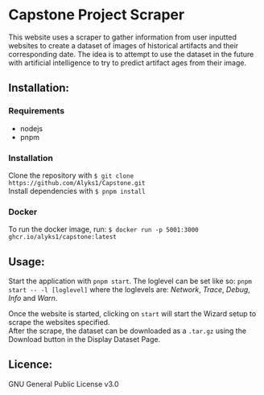# Capstone Project Scraper 
This website uses a scraper to gather information from user inputted websites to create a dataset of images of historical artifacts and their corresponding date.
The idea is to attempt to use the dataset in the future with artificial intelligence to try to predict artifact ages from their image.

## Installation: 
### Requirements
- nodejs
- pnpm

### Installation
Clone the repository with `$ git clone https://github.com/Alyks1/Capstone.git` \
Install dependencies with `$ pnpm install`

### Docker
To run the docker image, run:
`$ docker run -p 5001:3000 ghcr.io/alyks1/capstone:latest`

## Usage:
Start the application with `pnpm start`. The loglevel can be set like so: `pnpm start -- -l [loglevel]` where the loglevels are: 
_Network_, _Trace_, _Debug_, _Info_ and _Warn_.

Once the website is started, clicking on `start` will start the Wizard setup to scrape the websites specified. \
After the scrape, the dataset can be downloaded as a `.tar.gz` using the Download button in the Display Dataset Page.

## Licence: 
GNU General Public License v3.0
